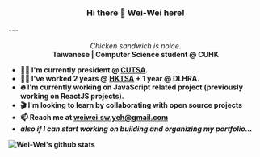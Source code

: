 <h3 align="center">Hi there 👋 Wei-Wei here!</h3>
---
<p align="center">
    <i>Chicken sandwich is noice.</i>
    <br/>
    <b>Taiwanese | Computer Science student @ CUHK<b/>
</p>

- 🐱‍🏍 I'm currently president @ **[CUTSA](https://www.cutsa.com.tw)**.
- 🐱‍👤 I've worked 2 years @ **[HKTSA](https://www.hktaiwanese.com/)** + 1 year @ **DLHRA**.
- 🔥 I'm currently working on **JavaScript related project** (previously working on **ReactJS projects**).
- 🎬 I'm looking to learn by collaborating with open source projects
- 📫  Reach me at weiwei.sw.yeh@gmail.com
- _also if I can start working on building and organizing my portfolio..._

![Wei-Wei's github stats](https://github-readme-stats.vercel.app/api?username=the3dsandwich)
